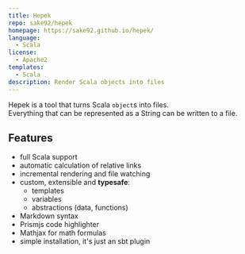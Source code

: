 ```yaml
---
title: Hepek
repo: sake92/hepek
homepage: https://sake92.github.io/hepek/
language:
  - Scala
license:
  - Apache2
templates:
  - Scala
description: Render Scala objects into files
---
```


Hepek is a tool that turns Scala `object`s into files.  
Everything that can be represented as a String can be written to a file.

## Features
- full Scala support
- automatic calculation of relative links
- incremental rendering and file watching
- custom, extensible and **typesafe**:
    - templates
    - variables
    - abstractions (data, functions)
- Markdown syntax
- Prismjs code highlighter
- Mathjax for math formulas
- simple installation, it's just an sbt plugin
